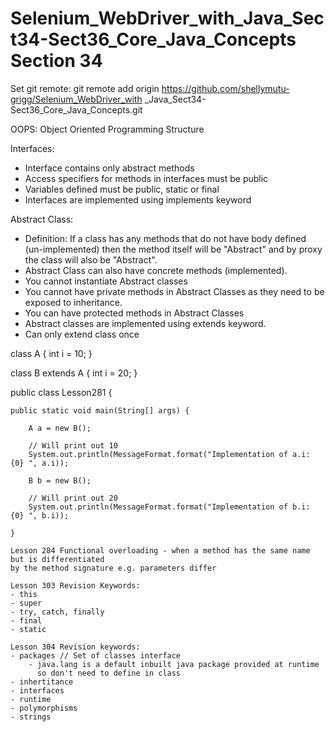# Selenium_WebDriver_with_Java_Sect34-Sect36_Core_Java_Concepts Section 34

Set git remote:
git remote add origin https://github.com/shellymutu-grigg/Selenium_WebDriver_with
_Java_Sect34-Sect36_Core_Java_Concepts.git

OOPS: Object Oriented Programming Structure

Interfaces:
- Interface contains only abstract methods 
- Access specifiers for methods in interfaces must be public
- Variables defined must be public, static or final
- Interfaces are implemented using implements keyword

Abstract Class:
- Definition: If a class has any methods that do not have body defined (un-implemented) then the 
method itself will be "Abstract" and by proxy the class will also be "Abstract".  
- Abstract Class can also have concrete methods (implemented).
- You cannot instantiate Abstract classes
- You cannot have private methods in Abstract Classes as they need to be exposed to 
inheritance.
- You can have protected methods in Abstract Classes
- Abstract classes are implemented using extends keyword.
- Can only extend class once

class A {
	int i = 10;
}

class B extends A {
	int i = 20;
} 

public class Lesson281 {

	public static void main(String[] args) {
	
		A a = new B();
		
		// Will print out 10
		System.out.println(MessageFormat.format("Implementation of a.i: {0} ", a.i));
		
		B b = new B();
		
		// Will print out 20
		System.out.println(MessageFormat.format("Implementation of b.i: {0} ", b.i));

	}
	
	Lesson 284 Functional overloading - when a method has the same name but is differentiated 
	by the method signature e.g. parameters differ 
	
	Lesson 303 Revision Keywords:
	- this
	- super
	- try, catch, finally
	- final
	- static
	
	Lesson 304 Revision keywords:
	- packages // Set of classes interface
		- java.lang is a default inbuilt java package provided at runtime 
		  so don't need to define in class
	- inhertitance
	- interfaces
	- runtime
	- polymorphisms
	- strings
	